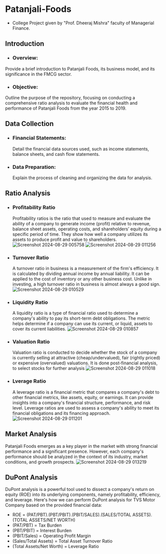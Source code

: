 # Patanjali-Foods
- College Project given by "Prof. Dheeraj Mishra" faculty of Managerial Finance.
##  Introduction
- ### Overview:
 Provide a brief introduction to Patanjali Foods, its business model, and its significance in the FMCG sector.
- ### Objective:
 Outline the purpose of the repository, focusing on conducting a comprehensive ratio analysis to evaluate the financial health and performance of Patanjali Foods from the year 2015 to 2019.
 ## Data Collection
 - ### Financial Statements:
   Detail the financial data sources used, such as income statements, balance sheets, and cash flow statements.
 - ### Data Preparation:
   Explain the process of cleaning and organizing the data for analysis.
## Ratio Analysis
- ### Profitability Ratio
  Profitability ratios is the ratio that used to measure and evaluate the ability of a company to generate income (profit) relative to revenue, balance sheet assets, operating costs, and shareholders’ equity during a specific period of time.
  They show how well a company utilizes its assets to produce profit and value to shareholders.
  ![Screenshot 2024-08-29 005758](https://github.com/user-attachments/assets/95091f09-d003-4399-ba4b-bd42a2e14586) ![Screenshot 2024-08-29 011256](https://github.com/user-attachments/assets/4b3f2814-d2e0-4450-8681-8b4f28a0f24a)
- ### Turnover Ratio
  A turnover ratio in business is a measurement of the firm's efficiency. It is calculated by dividing annual income by annual liability. It can be applied to the cost of inventory or any other business cost. Unlike in investing, a high turnover ratio in business is almost always a good sign.
  ![Screenshot 2024-08-29 010529](https://github.com/user-attachments/assets/6bde30ab-a8f3-46be-8d04-4e39fc33abf2)
- ### Liquidity Ratio
  A liquidity ratio is a type of financial ratio used to determine a company's ability to pay its short-term debt obligations. The metric helps determine if a company can use its current, or liquid, assets to cover its current liabilities.
![Screenshot 2024-08-29 010857](https://github.com/user-attachments/assets/ab45c4a9-7a77-44e2-ad2b-1289eca1b185)
- ### Valuation Ratio
  Valuation ratio is conducted to decide whether the stock of a company is currently selling at attractive (cheap/undervalued), fair (rightly priced) or expensive (overvalued) valuations. It is done post-financial analysis, to select stocks for further analysis
![Screenshot 2024-08-29 011018](https://github.com/user-attachments/assets/98660539-8b53-473a-aa0b-2b7b133ad98f)
- ### Lverage Ratio
  A leverage ratio is a financial metric that compares a company's debt to other financial metrics, like assets, equity, or earnings. It can provide insights into a company's financial structure, performance, and risk level. Leverage ratios are used to assess a company's ability to meet its financial obligations and its financing approach.
![Screenshot 2024-08-29 011201](https://github.com/user-attachments/assets/3b1739c9-9fdc-47bd-b6d3-7d1ad004c88e)
## Market Analysis
Patanjali Foods emerges as a key player in the market with strong financial performance and a significant presence. However, each company's performance should be analyzed in the context of its industry, market conditions, and growth prospects.
![Screenshot 2024-08-29 013219](https://github.com/user-attachments/assets/ad4ef2bf-cfd6-4343-bd75-2f52a3cc591a)
## DuPont Analysis
DuPont analysis is a powerful tool used to dissect a company's return on equity (ROE) into its underlying components, namely profitability, efficiency, and leverage. Here's how we can perform DuPont analysis for TVS Motor Company based on the provided financial data:
- ROE = (PAT/PBT).(PBT/PBIT).(PBIT/SALES).(SALES/TOTAL ASSETS).(TOTAL ASSETS/NET WORTH)
- (PAT/PBT) = Tax Burden
- (PBT/PBIT) = Interest Burden
- (PBIT/Sales) = Operating Profit Margin
- (Sales/Total Assets) = Total Asset Turnover Ratio
- (Total Assets/Net Worth) = Leverage Ratio


